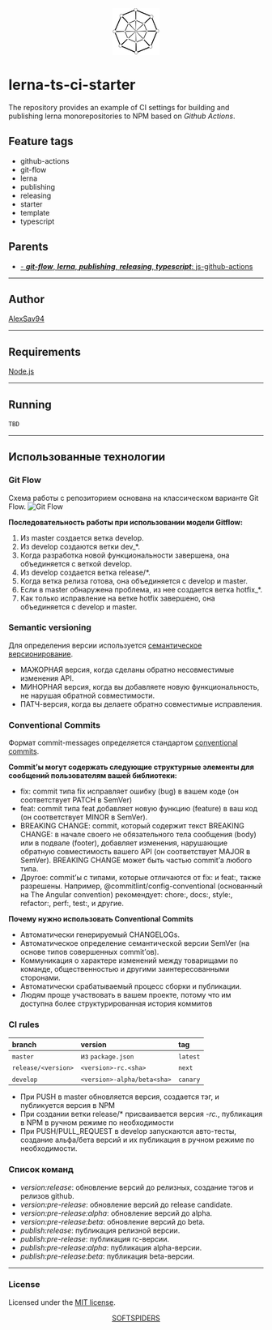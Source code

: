 <div align="center">
    <a href="https://github.com/softspiders/softspiders">
      <img src="./images/sslogo-from-github-20.png"/>
    </a>
</div>

# lerna-ts-ci-starter

The repository provides an example of CI settings for building and publishing lerna monorepositories to NPM based on
*Github Actions*.

## Feature tags

- github-actions
- git-flow
- lerna
- publishing
- releasing
- starter
- template
- typescript

## Parents

- [- ***git-flow***, ***lerna***, ***publishing***, ***releasing***, ***typescript***: js-github-actions](https://github.com/softspiders/js-github-actions)

---

## Author

[AlexSav94](https://github.com/AlexSav94)

---

## Requirements

[Node.js](https://nodejs.org/en/download/package-manager/)

---

## Running

```sh
TBD
```
---

## Использованные технологии

### Git Flow

Схема работы с репозиторием основана на классическом варианте Git Flow.
![Git Flow](https://www.campingcoder.com/post/20180412-git-flow.png)

**Последовательность работы при использовании модели Gitflow:**

1. Из master создается ветка develop.
2. Из develop создаются ветки dev_*.
3. Когда разработка новой функциональности завершена, она объединяется с веткой develop.
4. Из develop создается ветка release/*.
5. Когда ветка релиза готова, она объединяется с develop и master.
6. Если в master обнаружена проблема, из нее создается ветка hotfix_*.
7. Как только исправление на ветке hotfix завершено, она объединяется с develop и master.

### Semantic versioning

Для определения версии используется [семантическое версионирование](https://semver.org/lang/ru/).
* МАЖОРНАЯ версия, когда сделаны обратно несовместимые изменения API.
* МИНОРНАЯ версия, когда вы добавляете новую функциональность, не нарушая обратной совместимости.
* ПАТЧ-версия, когда вы делаете обратно совместимые исправления.
### Conventional Commits

Формат commit-messages определяется стандартом [conventional commits](https://www.conventionalcommits.org/en/v1.0.0/).

**Commit’ы могут содержать следующие структурные элементы для сообщений пользователям вашей библиотеки:**

* fix: commit типа fix исправляет ошибку (bug) в вашем коде (он соответствует PATCH в SemVer)
* feat: commit типа feat добавляет новую функцию (feature) в ваш код (он соответствует MINOR в SemVer).
* BREAKING CHANGE: commit, который содержит текст BREAKING CHANGE: в начале своего не обязательного тела сообщения (body) или в подвале (footer), добавляет изменения, нарушающие обратную совместимость вашего API (он соответствует MAJOR в SemVer). BREAKING CHANGE может быть частью commit’а любого типа.
* Другое: commit’ы с типами, которые отличаются от fix: и feat:, также разрешены. Например, @commitlint/config-conventional (основанный на The Angular convention) рекомендует: chore:, docs:, style:, refactor:, perf:, test:, и другие.

**Почему нужно использовать Conventional Commits**

* Автоматически генерируемый CHANGELOGs.
* Автоматическое определение семантической версии SemVer (на основе типов совершенных commit’ов).
* Коммуникация о характере изменений между товарищами по команде, общественностью и другими заинтересованными сторонами.
* Автоматически срабатываемый процесс сборки и публикации.
* Людям проще участвовать в вашем проекте, потому что им доступна более структурированная история коммитов

### CI rules

| branch | version | tag |
| :----- | :------ | :-- |
| `master` | из `package.json` | `latest` |
| `release/<version>` | `<version>-rc.<sha>` | `next` |
| `develop` | `<version>-alpha/beta<sha>` | `canary` |

* При PUSH в master обновляется версия, создается тэг, и публикуется версия в NPM
* При создании ветки release/* присваивается версия *-rc.*, публикация в NPM в ручном режиме по необходимости
* При PUSH/PULL_REQUEST в develop запускаются авто-тесты, создание альфа/бета версий и их публикация в ручном режиме по необходимости.

### Список команд

* *version:release*: обновление версий до релизных, создание тэгов и релизов github.
* *version:pre-release*: обновление версий до release candidate.
* *version:pre-release:alpha*: обновление версий до alpha.
* *version:pre-release:beta*: обновление версий до beta.
* *publish:release*: публикация релизной версии.
* *publish:pre-release*: публикация rc-версии.
* *publish:pre-release:alpha*: публикация alpha-версии.
* *publish:pre-release:beta*: публикация beta-версии.

---

### License

Licensed under the [MIT license](./LICENSE).

<div align="center">
    <a href="https://github.com/softspiders/softspiders">SOFTSPIDERS</a>
</div>
